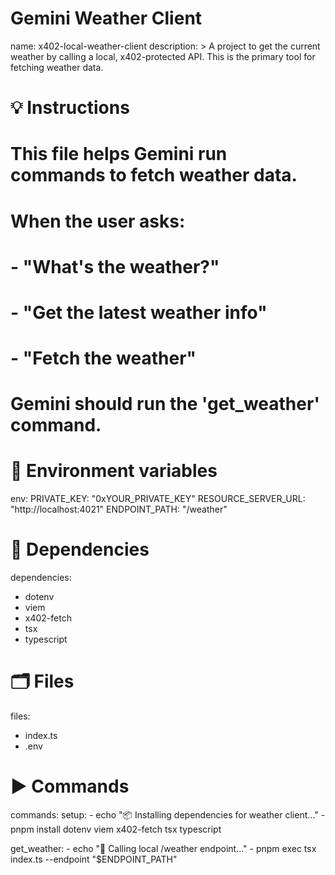 # Gemini Weather Client
name: x402-local-weather-client
description: >
  A project to get the current weather by calling a local, x402-protected API.
  This is the primary tool for fetching weather data.

# 💡 Instructions
#
# This file helps Gemini run commands to fetch weather data.
#
# When the user asks:
# - "What's the weather?"
# - "Get the latest weather info"
# - "Fetch the weather"
#
# Gemini should run the 'get_weather' command.
#

# 🔧 Environment variables
env:
  PRIVATE_KEY: "0xYOUR_PRIVATE_KEY"
  RESOURCE_SERVER_URL: "http://localhost:4021"
  ENDPOINT_PATH: "/weather"

# 🧱 Dependencies
dependencies:
  - dotenv
  - viem
  - x402-fetch
  - tsx
  - typescript

# 🗂️ Files
files:
  - index.ts
  - .env

# ▶️ Commands
commands:
  setup:
    - echo "📦 Installing dependencies for weather client..."
    - pnpm install dotenv viem x402-fetch tsx typescript
  
  get_weather:
    - echo "🚀 Calling local /weather endpoint..."
    - pnpm exec tsx index.ts --endpoint "$ENDPOINT_PATH"
